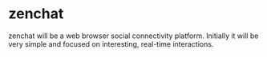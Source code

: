 # zenchat

zenchat will be a web browser social connectivity platform. Initially it will be very simple and focused on interesting, real-time interactions.
